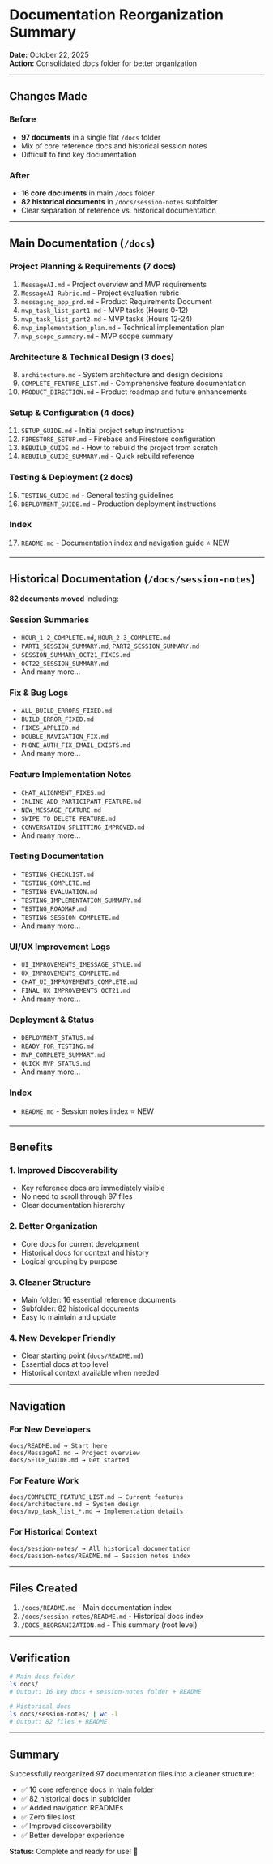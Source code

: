 # Documentation Reorganization Summary

**Date:** October 22, 2025  
**Action:** Consolidated docs folder for better organization

---

## Changes Made

### Before
- **97 documents** in a single flat `/docs` folder
- Mix of core reference docs and historical session notes
- Difficult to find key documentation

### After
- **16 core documents** in main `/docs` folder
- **82 historical documents** in `/docs/session-notes` subfolder
- Clear separation of reference vs. historical documentation

---

## Main Documentation (`/docs`)

### Project Planning & Requirements (7 docs)
1. `MessageAI.md` - Project overview and MVP requirements
2. `MessageAI Rubric.md` - Project evaluation rubric
3. `messaging_app_prd.md` - Product Requirements Document
4. `mvp_task_list_part1.md` - MVP tasks (Hours 0-12)
5. `mvp_task_list_part2.md` - MVP tasks (Hours 12-24)
6. `mvp_implementation_plan.md` - Technical implementation plan
7. `mvp_scope_summary.md` - MVP scope summary

### Architecture & Technical Design (3 docs)
8. `architecture.md` - System architecture and design decisions
9. `COMPLETE_FEATURE_LIST.md` - Comprehensive feature documentation
10. `PRODUCT_DIRECTION.md` - Product roadmap and future enhancements

### Setup & Configuration (4 docs)
11. `SETUP_GUIDE.md` - Initial project setup instructions
12. `FIRESTORE_SETUP.md` - Firebase and Firestore configuration
13. `REBUILD_GUIDE.md` - How to rebuild the project from scratch
14. `REBUILD_GUIDE_SUMMARY.md` - Quick rebuild reference

### Testing & Deployment (2 docs)
15. `TESTING_GUIDE.md` - General testing guidelines
16. `DEPLOYMENT_GUIDE.md` - Production deployment instructions

### Index
17. `README.md` - Documentation index and navigation guide ⭐ NEW

---

## Historical Documentation (`/docs/session-notes`)

**82 documents moved** including:

### Session Summaries
- `HOUR_1-2_COMPLETE.md`, `HOUR_2-3_COMPLETE.md`
- `PART1_SESSION_SUMMARY.md`, `PART2_SESSION_SUMMARY.md`
- `SESSION_SUMMARY_OCT21_FIXES.md`
- `OCT22_SESSION_SUMMARY.md`
- And many more...

### Fix & Bug Logs
- `ALL_BUILD_ERRORS_FIXED.md`
- `BUILD_ERROR_FIXED.md`
- `FIXES_APPLIED.md`
- `DOUBLE_NAVIGATION_FIX.md`
- `PHONE_AUTH_FIX_EMAIL_EXISTS.md`
- And many more...

### Feature Implementation Notes
- `CHAT_ALIGNMENT_FIXES.md`
- `INLINE_ADD_PARTICIPANT_FEATURE.md`
- `NEW_MESSAGE_FEATURE.md`
- `SWIPE_TO_DELETE_FEATURE.md`
- `CONVERSATION_SPLITTING_IMPROVED.md`
- And many more...

### Testing Documentation
- `TESTING_CHECKLIST.md`
- `TESTING_COMPLETE.md`
- `TESTING_EVALUATION.md`
- `TESTING_IMPLEMENTATION_SUMMARY.md`
- `TESTING_ROADMAP.md`
- `TESTING_SESSION_COMPLETE.md`
- And many more...

### UI/UX Improvement Logs
- `UI_IMPROVEMENTS_IMESSAGE_STYLE.md`
- `UX_IMPROVEMENTS_COMPLETE.md`
- `CHAT_UI_IMPROVEMENTS_COMPLETE.md`
- `FINAL_UX_IMPROVEMENTS_OCT21.md`
- And many more...

### Deployment & Status
- `DEPLOYMENT_STATUS.md`
- `READY_FOR_TESTING.md`
- `MVP_COMPLETE_SUMMARY.md`
- `QUICK_MVP_STATUS.md`
- And many more...

### Index
- `README.md` - Session notes index ⭐ NEW

---

## Benefits

### 1. Improved Discoverability
- Key reference docs are immediately visible
- No need to scroll through 97 files
- Clear documentation hierarchy

### 2. Better Organization
- Core docs for current development
- Historical docs for context and history
- Logical grouping by purpose

### 3. Cleaner Structure
- Main folder: 16 essential reference documents
- Subfolder: 82 historical documents
- Easy to maintain and update

### 4. New Developer Friendly
- Clear starting point (`docs/README.md`)
- Essential docs at top level
- Historical context available when needed

---

## Navigation

### For New Developers
```
docs/README.md → Start here
docs/MessageAI.md → Project overview
docs/SETUP_GUIDE.md → Get started
```

### For Feature Work
```
docs/COMPLETE_FEATURE_LIST.md → Current features
docs/architecture.md → System design
docs/mvp_task_list_*.md → Implementation details
```

### For Historical Context
```
docs/session-notes/ → All historical documentation
docs/session-notes/README.md → Session notes index
```

---

## Files Created

1. `/docs/README.md` - Main documentation index
2. `/docs/session-notes/README.md` - Historical docs index
3. `/DOCS_REORGANIZATION.md` - This summary (root level)

---

## Verification

```bash
# Main docs folder
ls docs/
# Output: 16 key docs + session-notes folder + README

# Historical docs
ls docs/session-notes/ | wc -l
# Output: 82 files + README
```

---

## Summary

Successfully reorganized 97 documentation files into a cleaner structure:
- ✅ 16 core reference docs in main folder
- ✅ 82 historical docs in subfolder
- ✅ Added navigation READMEs
- ✅ Zero files lost
- ✅ Improved discoverability
- ✅ Better developer experience

**Status:** Complete and ready for use! 🎉

